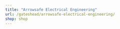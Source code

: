 ```yaml
---
title: "Arrowsafe Electrical Engineering"
url: /gateshead/arrowsafe-electrical-engineering/
shop: shop
---
```

